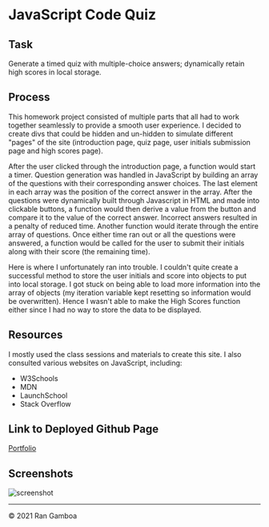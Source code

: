 # JavaScript Code Quiz

## Task

Generate a timed quiz with multiple-choice answers; dynamically retain high scores in local storage.

## Process

This homework project consisted of multiple parts that all had to work together seamlessly to provide a smooth user experience. I decided to create divs that could be hidden and un-hidden to simulate different "pages" of the site (introduction page, quiz page, user initials submission page and high scores page).

After the user clicked through the introduction page, a function would start a timer. Question generation was handled in JavaScript by building an array of the questions with their corresponding answer choices. The last element in each array was the position of the correct answer in the array. After the questions were dynamically built through Javascript in HTML and made into clickable buttons, a function would then derive a value from the button and compare it to the value of the correct answer. Incorrect answers resulted in a penalty of reduced time. Another function would iterate through the entire array of questions. Once either time ran out or all the questions were answered, a function would be called for the user to submit their initials along with their score (the remaining time).

Here is where I unfortunately ran into trouble. I couldn't quite create a successful method to store the user initials and score into objects to put into local storage. I got stuck on being able to load more information into the array of objects (my iteration variable kept resetting so information would be overwritten). Hence I wasn't able to make the High Scores function either since I had no way to store the data to be displayed.

## Resources

I mostly used the class sessions and materials to create this site. I also consulted various websites on JavaScript, including:

* W3Schools
* MDN
* LaunchSchool
* Stack Overflow

## Link to Deployed Github Page

[Portfolio](https://rangamboa.github.io/password-generator/)

## Screenshots

![screenshot](Images/password-generator.png)

- - -
© 2021 Ran Gamboa
